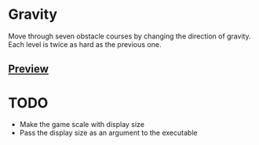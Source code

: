 # Gravity
Move through seven obstacle courses by changing the direction of gravity.
Each level is twice as hard as the previous one.
## [Preview](https://github.com/Gelberdaniel19/Gravity.git)

# TODO
- Make the game scale with display size
- Pass the display size as an argument to the executable